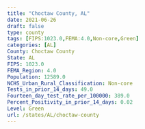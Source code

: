 ```yaml
---
title: "Choctaw County, AL"
date: 2021-06-26
draft: false
type: county
tags: [FIPS:1023.0,FEMA:4.0,Non-core,Green]
categories: [AL]
County: Choctaw County
State: AL
FIPS: 1023.0
FEMA_Region: 4.0
Population: 12589.0
NCHS_Urban_Rural_Classification: Non-core
Tests_in_prior_14_days: 49.0
Fourteen_day_test_rate_per_100000: 389.0
Percent_Positivity_in_prior_14_days: 0.02
Level: Green
url: /states/AL/choctaw-county
---
```



